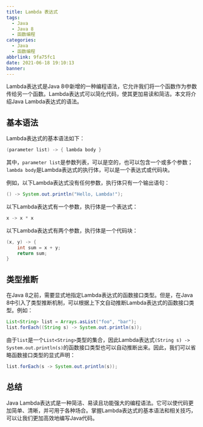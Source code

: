 ```yaml
---
title: Lambda 表达式
tags:
  - Java
  - Java 8
  - 函数编程
categories:
  - Java
  - 函数编程
abbrlink: 9fa75fc1
date: 2021-06-18 19:10:13
banner:
---
```


Lambda表达式是Java 8中新增的一种编程语法，它允许我们将一个函数作为参数传给另一个函数。Lambda表达式可以简化代码，使其更加易读和简洁。本文将介绍Java Lambda表达式的语法。

## 基本语法

Lambda表达式的基本语法如下：

```java
(parameter list) -> { lambda body }
```

其中，`parameter list`是参数列表，可以是空的，也可以包含一个或多个参数；`lambda body`是Lambda表达式的执行体，可以是一个表达式或代码块。

例如，以下Lambda表达式没有任何参数，执行体只有一个输出语句：

```java
() -> System.out.println("Hello, Lambda!");
```

以下Lambda表达式有一个参数，执行体是一个表达式：

```java
x -> x * x
```

以下Lambda表达式有两个参数，执行体是一个代码块：

```java
(x, y) -> {
    int sum = x + y;
    return sum;
}
```

## 类型推断

在Java 8之前，需要显式地指定Lambda表达式的函数接口类型。但是，在Java 8中引入了类型推断机制，可以根据上下文自动推断Lambda表达式的函数接口类型。例如：

```java
List<String> list = Arrays.asList("foo", "bar");
list.forEach((String s) -> System.out.println(s));
```

由于`list`是一个`List<String>`类型的集合，因此Lambda表达式`(String s) -> System.out.println(s)`的函数接口类型也可以自动推断出来。因此，我们可以省略函数接口类型的显式声明：

```java
list.forEach(s -> System.out.println(s));
```

## 总结

Java Lambda表达式是一种简洁、易读且功能强大的编程语法。它可以使代码更加简单、清晰，并可用于各种场合。掌握Lambda表达式的基本语法和相关技巧，可以让我们更加高效地编写Java代码。

